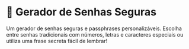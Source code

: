 # 🔑 Gerador de Senhas Seguras

Um gerador de senhas seguras e passphrases personalizáveis. Escolha entre senhas tradicionais com números, letras e caracteres especiais ou utiliza uma frase secreta fácil de lembrar!